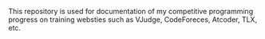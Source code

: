 This repository is used for documentation of my competitive programming progress on training websties such as VJudge, CodeForeces, Atcoder, TLX, etc.
